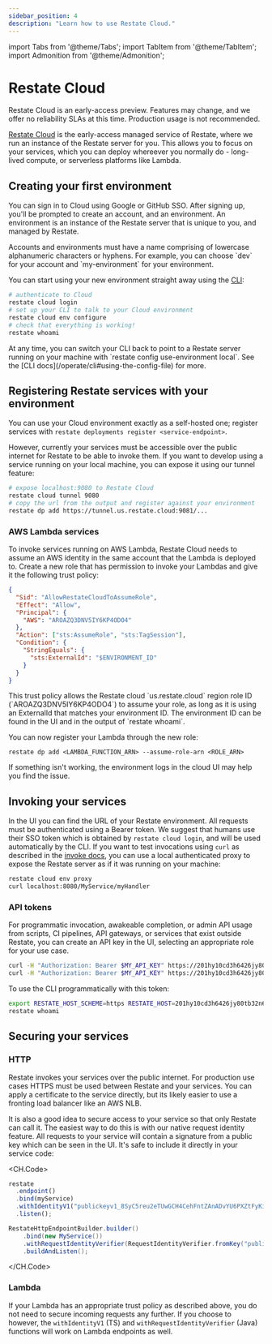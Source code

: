```yaml
---
sidebar_position: 4
description: "Learn how to use Restate Cloud."
---
```


import Tabs from '@theme/Tabs';
import TabItem from '@theme/TabItem';
import Admonition from '@theme/Admonition';

# Restate Cloud

<Admonition type="warning">
    Restate Cloud is an early-access preview. Features may change, and we offer
    no reliability SLAs at this time. Production usage is not recommended.
</Admonition>

[Restate Cloud](https://cloud.restate.dev) is the early-access managed service of Restate, where we run an instance of the Restate server for you. This allows you to focus on your services, which you can deploy whereever you normally do - long-lived compute, or serverless platforms like Lambda.

## Creating your first environment

You can sign in to Cloud using Google or GitHub SSO. After signing up, you'll
be prompted to create an account, and an environment. An environment is an instance of the Restate server that is unique to you, and managed by Restate.

<Admonition type="tip" title="Naming">
Accounts and environments must have a name comprising of lowercase alphanumeric
characters or hyphens. For example, you can choose `dev` for your account and
`my-environment` for your environment.
</Admonition>

You can start using your new environment straight away using the [CLI](/operate/cli):

```bash
# authenticate to Cloud
restate cloud login
# set up your CLI to talk to your Cloud environment
restate cloud env configure
# check that everything is working!
restate whoami
```

<Admonition type="tip" title="Switching environments in the CLI">
At any time, you can switch your CLI back to point to a Restate server running
on your machine with `restate config use-environment local`. See the
[CLI docs](/operate/cli#using-the-config-file) for more.
</Admonition>

## Registering Restate services with your environment

You can use your Cloud environment exactly as a self-hosted one; register
services with `restate deployments register <service-endpoint>`.

However, currently your services must be accessible over the public internet for
Restate to be able to invoke them. If you want to develop using a
service running on your local machine, you can expose it using our tunnel
feature:
```bash
# expose localhost:9080 to Restate Cloud
restate cloud tunnel 9080
# copy the url from the output and register against your environment
restate dp add https://tunnel.us.restate.cloud:9081/...
```

### AWS Lambda services

To invoke services running on AWS Lambda, Restate Cloud needs to assume an AWS
identity in the same account that the Lambda is deployed to. Create a new role
that has permission to invoke your Lambdas and give it the following trust policy:

```json
{
  "Sid": "AllowRestateCloudToAssumeRole",
  "Effect": "Allow",
  "Principal": {
    "AWS": "AROAZQ3DNV5IY6KP4ODO4"
  },
  "Action": ["sts:AssumeRole", "sts:TagSession"],
  "Condition": {
    "StringEquals": {
      "sts:ExternalId": "$ENVIRONMENT_ID"
    }
  }
}
```

<Admonition type="info" title="Trust policy">
This trust policy allows the Restate cloud `us.restate.cloud` region role ID (`AROAZQ3DNV5IY6KP4ODO4`) to assume your role, as long as it is using an ExternalId that matches your environment ID. The environment ID can be found in the UI and in the output of `restate whoami`.
</Admonition>

You can now register your Lambda through the new role:

```shell
restate dp add <LAMBDA_FUNCTION_ARN> --assume-role-arn <ROLE_ARN>
```

If something isn't working, the environment logs in the cloud UI may help
you find the issue.

## Invoking your services

In the UI you can find the URL of your Restate environment. All requests must be
authenticated using a Bearer token. We suggest that humans use their SSO token
which is obtained by `restate cloud login`, and will be used automatically by
the CLI. If you want to test invocations using `curl` as described in the [invoke docs](/invoke/http), you can use a local authenticated proxy to expose
the Restate server as if it was running on your machine:

```bash
restate cloud env proxy
curl localhost:8080/MyService/myHandler
```

### API tokens

For programmatic invocation, awakeable completion, or admin API usage from
scripts, CI pipelines, API gateways, or services that exist outside Restate,
you can create an API key in the UI, selecting an appropriate role for your use
case.

```bash
curl -H "Authorization: Bearer $MY_API_KEY" https://201hy10cd3h6426jy80tb32n6en.env.us.restate.cloud:8080/MyService/MyHandler
curl -H "Authorization: Bearer $MY_API_KEY" https://201hy10cd3h6426jy80tb32n6en.env.us.restate.cloud:9070/deployments
```

To use the CLI programmatically with this token:

```bash
export RESTATE_HOST_SCHEME=https RESTATE_HOST=201hy10cd3h6426jy80tb32n6en.env.us.restate.cloud RESTATE_AUTH_TOKEN=$MY_API_KEY
restate whoami
```

## Securing your services

### HTTP

Restate invokes your services over the public internet. For production use cases
HTTPS must be used between Restate and your services. You can apply a
certificate to the service directly, but its likely easier to use a fronting
load balancer like an AWS NLB.

It is also a good idea to secure access to your service so that only Restate can
call it. The easiest way to do this is with our native request identity feature.
All requests to your service will contain a signature from a public key which can be seen in the UI. It's safe to include it directly in
your service code:

<CH.Code>

```typescript TypeScript
restate
  .endpoint()
  .bind(myService)
  .withIdentityV1("publickeyv1_8SyC5reu2eTUwGCH4CehFntZAnADvYU6PXZtFyKiTrWy")
  .listen();
```

```java Java
RestateHttpEndpointBuilder.builder()
    .bind(new MyService())
    .withRequestIdentityVerifier(RequestIdentityVerifier.fromKey("publickeyv1_8SyC5reu2eTUwGCH4CehFntZAnADvYU6PXZtFyKiTrWy"))
    .buildAndListen();
```

</CH.Code>

### Lambda

If your Lambda has an appropriate trust policy as described above, you do not
need to secure incoming requests any further. If you choose to however, the
`withIdentityV1` (TS) and `withRequestIdentityVerifier` (Java) functions will
work on Lambda endpoints as well.
